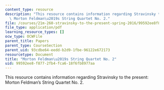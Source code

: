 ```yaml
---
content_type: resource
description: "This resource contains information regarding Stravinsky to the present:\
  \ Morton Feldman\u2019s String Quartet No. 2."
file: /courses/21m-260-stravinsky-to-the-present-spring-2016/99592ee8f8772fb4fca618f6fb8977aa_MIT21M_260S16_MortonFeldm.pdf
file_type: application/pdf
learning_resource_types: []
ocw_type: OCWFile
parent_title: Papers
parent_type: CourseSection
parent_uid: 93cdbe64-eedd-b2d9-1fbe-96122e672173
resourcetype: Document
title: "Morton Feldman\u2019s String Quartet No. 2"
uid: 99592ee8-f877-2fb4-fca6-18f6fb8977aa
---
```

This resource contains information regarding Stravinsky to the present: Morton Feldman’s String Quartet No. 2.

